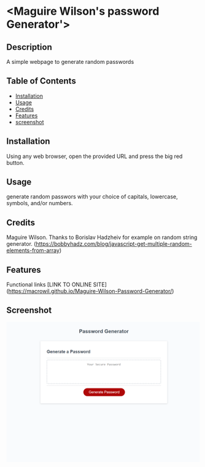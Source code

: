# <Maguire Wilson's password Generator'>

## Description

A simple webpage to generate random passwords

## Table of Contents

- [Installation](#installation)
- [Usage](#usage)
- [Credits](#credits)
- [Features](#features)
- [screenshot](#screenshot)

## Installation

Using any web browser, open the provided URL and press the big red button.

## Usage

generate random passwors with your choice of capitals, lowercase, symbols, and/or numbers.

## Credits

Maguire Wilson. Thanks to Borislav Hadzheiv for example on random string generator. (https://bobbyhadz.com/blog/javascript-get-multiple-random-elements-from-array)

## Features

Functional links [LINK TO ONLINE SITE] (https://macrowil.github.io/Maguire-Wilson-Password-Generator/)

## Screenshot

![Site expected behavior](./assets/sitescreenshot.png)
